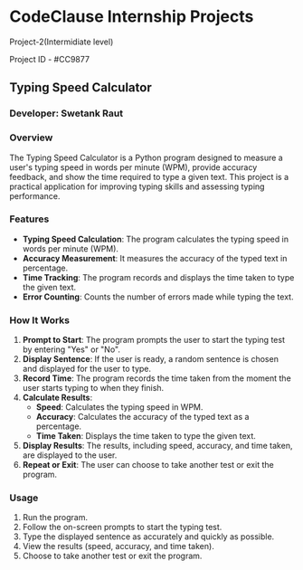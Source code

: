# CodeClause Internship Projects
  Project-2(Intermidiate level)

 Project ID - #CC9877
## Typing Speed Calculator

### Developer: Swetank Raut

### Overview
The Typing Speed Calculator is a Python program designed to measure a user's typing speed in words per minute (WPM), provide accuracy feedback, and show the time required to type a given text. This project is a practical application for improving typing skills and assessing typing performance.

### Features
- **Typing Speed Calculation**: The program calculates the typing speed in words per minute (WPM).
- **Accuracy Measurement**: It measures the accuracy of the typed text in percentage.
- **Time Tracking**: The program records and displays the time taken to type the given text.
- **Error Counting**: Counts the number of errors made while typing the text.

### How It Works
1. **Prompt to Start**: The program prompts the user to start the typing test by entering "Yes" or "No".
2. **Display Sentence**: If the user is ready, a random sentence is chosen and displayed for the user to type.
3. **Record Time**: The program records the time taken from the moment the user starts typing to when they finish.
4. **Calculate Results**:
   - **Speed**: Calculates the typing speed in WPM.
   - **Accuracy**: Calculates the accuracy of the typed text as a percentage.
   - **Time Taken**: Displays the time taken to type the given text.
5. **Display Results**: The results, including speed, accuracy, and time taken, are displayed to the user.
6. **Repeat or Exit**: The user can choose to take another test or exit the program.

### Usage
1. Run the program.
2. Follow the on-screen prompts to start the typing test.
3. Type the displayed sentence as accurately and quickly as possible.
4. View the results (speed, accuracy, and time taken).
5. Choose to take another test or exit the program.
